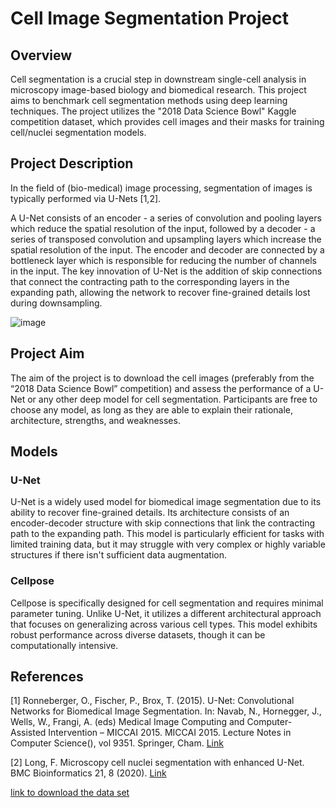 # Cell Image Segmentation Project

## Overview
Cell segmentation is a crucial step in downstream single-cell analysis in microscopy image-based biology and biomedical research. This project aims to benchmark cell segmentation methods using deep learning techniques. The project utilizes the "2018 Data Science Bowl" Kaggle competition dataset, which provides cell images and their masks for training cell/nuclei segmentation models.

## Project Description
In the field of (bio-medical) image processing, segmentation of images is typically performed via U-Nets [1,2].

A U-Net consists of an encoder - a series of convolution and pooling layers which reduce the spatial resolution of the input, followed by a decoder - a series of transposed convolution and upsampling layers which increase the spatial resolution of the input. The encoder and decoder are connected by a bottleneck layer which is responsible for reducing the number of channels in the input. The key innovation of U-Net is the addition of skip connections that connect the contracting path to the corresponding layers in the expanding path, allowing the network to recover fine-grained details lost during downsampling.

![image](https://github.com/ryghrmni/DeepLifeProject/assets/111413160/53330d06-48db-40bc-9f3e-6d8e0b884645)


## Project Aim
The aim of the project is to download the cell images (preferably from the “2018 Data Science Bowl” competition) and assess the performance of a U-Net or any other deep model for cell segmentation. Participants are free to choose any model, as long as they are able to explain their rationale, architecture, strengths, and weaknesses.

## Models

### U-Net
U-Net is a widely used model for biomedical image segmentation due to its ability to recover fine-grained details. Its architecture consists of an encoder-decoder structure with skip connections that link the contracting path to the expanding path. This model is particularly efficient for tasks with limited training data, but it may struggle with very complex or highly variable structures if there isn't sufficient data augmentation.

### Cellpose
Cellpose is specifically designed for cell segmentation and requires minimal parameter tuning. Unlike U-Net, it utilizes a different architectural approach that focuses on generalizing across various cell types. This model exhibits robust performance across diverse datasets, though it can be computationally intensive.

## References
[1] Ronneberger, O., Fischer, P., Brox, T. (2015). U-Net: Convolutional Networks for Biomedical Image Segmentation. In: Navab, N., Hornegger, J., Wells, W., Frangi, A. (eds) Medical Image Computing and Computer-Assisted Intervention – MICCAI 2015. MICCAI 2015. Lecture Notes in Computer Science(), vol 9351. Springer, Cham. [Link](https://doi.org/10.1007/978-3-319-24574-4_28)

[2] Long, F. Microscopy cell nuclei segmentation with enhanced U-Net. BMC Bioinformatics 21, 8 (2020). [Link](https://doi.org/10.1186/s12859-019-3332-1)


[link to download the data set](https://www.kaggle.com/competitions/data-science-bowl-2018/data)
